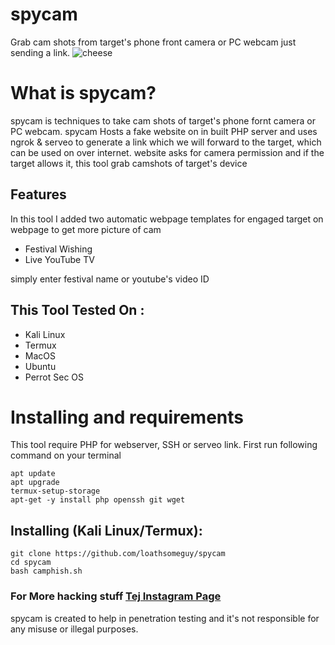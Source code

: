 # spycam
Grab cam shots from target's phone front camera or PC webcam just sending a link.
![cheese](https://mega.nz/file/U2Q0UTYL#AEpGkAhoyQt-qEQKYVO7KXKIEreRKHioerburbCJ6VM)

# What is spycam?
<p>spycam is techniques to take cam shots of target's phone fornt camera or PC webcam. spycam Hosts a fake website on in built PHP server and uses ngrok & serveo to generate a link which we will forward to the target, which can be used on over internet. website asks for camera permission and if the target allows it, this tool grab camshots of target's device</p>

## Features
<p>In this tool I added two automatic webpage templates for engaged target on webpage to get more picture of cam</p>
<ul>
  <li>Festival Wishing</li>
  <li>Live YouTube TV</li>
</ul>
<p>simply enter festival name or youtube's video ID</p>

## This Tool Tested On :
<ul>
  <li>Kali Linux</li>
  <li>Termux</li>
  <li>MacOS</li>
  <li>Ubuntu</li>
  <li>Perrot Sec OS</li>
</ul>

# Installing and requirements
<p>This tool require PHP for webserver, SSH or serveo link. First run following command on your terminal</p>

```
apt update
apt upgrade
termux-setup-storage
apt-get -y install php openssh git wget
```

## Installing (Kali Linux/Termux):

```
git clone https://github.com/loathsomeguy/spycam
cd spycam
bash camphish.sh
```
### For More hacking stuff <a href="https://www.instagram.com/loathfaith"> Tej Instagram Page</a>
<p>spycam is created to help in penetration testing and it's not responsible for any misuse or illegal purposes.</p>
